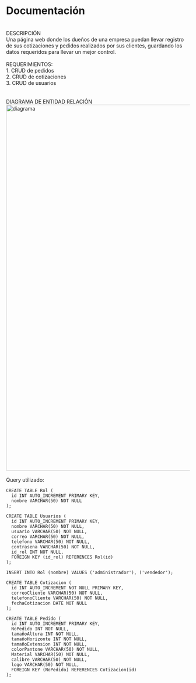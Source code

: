 <h1> Documentación </h1> 
<br>
DESCRIPCIÓN
<br>
Una página web donde los dueños de una empresa puedan llevar registro de sus cotizaciones y pedidos realizados por sus clientes, guardando los datos requeridos para llevar un mejor control.
<br>
<br>
REQUERIMIENTOS:
<br>
  1. CRUD de pedidos
  <br>
  2. CRUD de cotizaciones
  <br>
  3. CRUD de usuarios 
  <br>
<br>
<br>
DIAGRAMA DE ENTIDAD RELACIÓN
 <img width="1000" alt="diagrama" src="https://user-images.githubusercontent.com/59983672/228640861-5736a79b-d7b6-487e-b746-60b7d80425fd.PNG">
<br>
<br>
Query utilizado: 
<br>

```
CREATE TABLE Rol (
  id INT AUTO_INCREMENT PRIMARY KEY,
  nombre VARCHAR(50) NOT NULL
);

CREATE TABLE Usuarios (
  id INT AUTO_INCREMENT PRIMARY KEY,
  nombre VARCHAR(50) NOT NULL,
  usuario VARCHAR(50) NOT NULL,
  correo VARCHAR(50) NOT NULL,
  telefono VARCHAR(50) NOT NULL,
  contrasena VARCHAR(50) NOT NULL,
  id_rol INT NOT NULL,
  FOREIGN KEY (id_rol) REFERENCES Rol(id)
);

INSERT INTO Rol (nombre) VALUES ('administrador'), ('vendedor');

CREATE TABLE Cotizacion (
  id INT AUTO_INCREMENT NOT NULL PRIMARY KEY,
  correoCliente VARCHAR(50) NOT NULL,
  telefonoCliente VARCHAR(50) NOT NULL,
  fechaCotizacion DATE NOT NULL
);

CREATE TABLE Pedido (
  id INT AUTO_INCREMENT PRIMARY KEY,
  NoPedido INT NOT NULL,
  tamañoAltura INT NOT NULL,
  tamañoHorizonte INT NOT NULL,
  tamañoExtension INT NOT NULL,
  colorPantone VARCHAR(50) NOT NULL,
  Material VARCHAR(50) NOT NULL,
  calibre VARCHAR(50) NOT NULL,
  logo VARCHAR(50) NOT NULL,
  FOREIGN KEY (NoPedido) REFERENCES Cotizacion(id)
);

```
